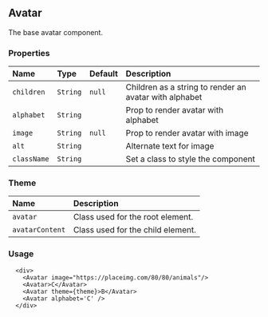 ## Avatar

The base avatar component.

### Properties
| Name | Type | Default | Description |
|:-----|:-----|:-----|:-----|
| `children` | `String` | `null` | Children as a string to render an avatar with alphabet |
| `alphabet` | `String` | &nbsp; | Prop to render avatar with alphabet |
| `image` | `String` | `null` | Prop to render avatar with image |
| `alt` | `String` | &nbsp; | Alternate text for image |
| `className` | `String` | &nbsp; | Set a class to style the component |

### Theme

| Name     | Description|
|:---------|:-----------|
| `avatar`   | Class used for the root element.|
| `avatarContent`   | Class used for the child element.|

### Usage
```
  <div>
    <Avatar image="https://placeimg.com/80/80/animals"/>
    <Avatar>C</Avatar>
    <Avatar theme={theme}>B</Avatar>
    <Avatar alphabet='C' />
  </div>
```
